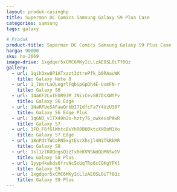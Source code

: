 ```yaml
---
layout: produk-casinghp
title: Superman DC Comics Samsung Galaxy S9 Plus Case
categories: samsung
tags: galaxy

# Produk
product-title: Superman DC Comics Samsung Galaxy S9 Plus Case
harga: 90000
sku: hn-2669
image-drive: 1xgdqer5xCMC6MKyIcLlzAE0SL0iTf0Qz
gallery:
  - url: 1qih3xw8P1ATxzzt3dtrePfk_b0RAauWK
    title: Galaxy Note 8
  - url: 1_lHsrLaOLegrlFqbipGpDh4E-UsmFN-r
    title: Galaxy S6
  - url: 14aKF2LuIEUR9JM_1NiiCevSB7DsXWtPv
    title: Galaxy S6 Edge
  - url: 1NaRFUeSAFawQrbbI71dfcFa7Y4UzU307
    title: Galaxy S6 Edge Plus
  - url: 1q6ND_v1TX49n2o-hzty76_owkeusPAwR
    title: Galaxy S7
  - url: 1FO_F6fGlWhtc8sYhR0BU0ktcXHDnM1Xo
    title: Galaxy S7 Edge
  - url: 18nPdtTWCoPN5xgtEsrXhsjl4NiTkRkMR
    title: Galaxy S8
  - url: 1sl1zlKOQdgsQizTx0eKVNSNdQUM65w1V
    title: Galaxy S8 Plus
  - url: 1yyp4kwhds6frvNcSoUqTRp6cCGKgYFKl
    title: Galaxy S9
  - url: 1xgdqer5xCMC6MKyIcLlzAE0SL0iTf0Qz
    title: Galaxy S9 Plus
---
```

